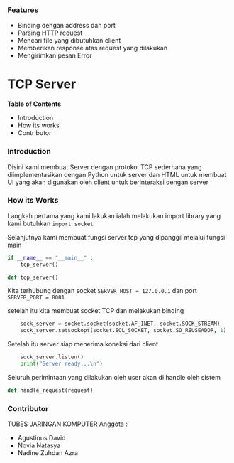 ### Features
- Binding dengan address dan port
- Parsing HTTP request
- Mencari file yang dibutuhkan client
- Memberikan response atas request yang dilakukan
- Mengirimkan pesan Error

# TCP Server
**Table of Contents**
- Introduction
- How its works
- Contributor

### Introduction
Disini kami membuat Server dengan protokol TCP sederhana yang diimplementasikan dengan Python untuk server dan HTML untuk membuat UI yang akan digunakan oleh client untuk berinteraksi dengan server

### How its Works
Langkah pertama yang kami lakukan ialah melakukan import library yang kami butuhkan
`import socket`

Selanjutnya kami membuat fungsi server tcp yang dipanggil melalui fungsi main
```Python
if __name__ == "__main__" :
    tcp_server()
```

```Python
def tcp_server()
```
Kita terhubung dengan socket 
`SERVER_HOST = 127.0.0.1`
dan port
`SERVER_PORT = 8081`

setelah itu kita membuat socket TCP dan melakukan binding
```Python
    sock_server = socket.socket(socket.AF_INET, socket.SOCK_STREAM)
    sock_server.setsockopt(socket.SOL_SOCKET, socket.SO_REUSEADDR, 1)
```

Setelah itu server siap menerima koneksi dari client
```Python
    sock_server.listen()
    print("Server ready...\n")
```

Seluruh perimintaan yang dilakukan oleh user akan di handle oleh sistem
```Python
def handle_request(request)
```
### Contributor
TUBES JARINGAN KOMPUTER
Anggota :
* Agustinus David
* Novia Natasya
* Nadine Zuhdan Azra
